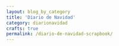 ```yaml
---
layout: blog_by_category
title: 'Diario de Navidad'
category: diarionavidad
crafts: true
permalink: /diario-de-navidad-scrapbook/
---
```

